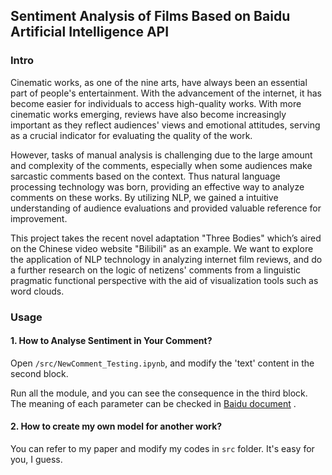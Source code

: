 ## Sentiment Analysis of Films Based on Baidu Artificial Intelligence API

### Intro
Cinematic works, as one of the nine arts, have always been an essential part of people's entertainment. With the advancement of the internet, it has become easier for individuals to access high-quality works. With more cinematic works emerging, reviews have also become increasingly important as they reflect audiences' views and emotional attitudes, serving as a crucial indicator for evaluating the quality of the work. 

However, tasks of manual analysis is challenging due to the large amount and complexity of the comments, especially when some audiences make sarcastic comments based on the context. Thus natural language processing technology was born, providing an effective way to analyze comments on these works. By utilizing NLP, we gained a intuitive understanding of audience evaluations and provided valuable reference for improvement.

This project takes the recent novel adaptation "Three Bodies" which’s aired on the Chinese video website "Bilibili" as an example. We want to explore the application of NLP technology in analyzing internet film reviews, and do a further research on the logic of netizens' comments from a linguistic pragmatic functional perspective with the aid of visualization tools such as word clouds. 

### Usage

#### 1. How to Analyse Sentiment in Your Comment?

Open `/src/NewComment_Testing.ipynb`, and modify the 'text' content in the second block.

Run all the module, and you can see the consequence in the third block. The meaning of each parameter can be checked in [Baidu document](https://ai.baidu.com/ai-doc/NLP/zk6z52hds) .

#### 2. How to create my own model for another work?

You can refer to my paper and modify my codes in `src` folder. It's easy for you, I guess.
